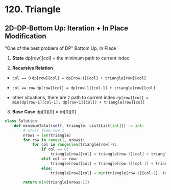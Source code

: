 # 120. Triangle



## 2D-DP-Bottom Up: Iteration + In Place Modification

"One of the best problem of DP" Bottom Up, In Place 

1. **State**
dp[row][col] = the minimum path to current index

2. **Recursive Relation**
* `col == 0`
`dp[row][col] = dp[row-1][col] + triangle[row][col]`

* `col == row`
`dp[row][col] = dp[row-1][col-1] + triangle[row][col]`

* other situations, there are `2` path to current index
`dp[row][col] = min(dp[row-1][col-1], dp[row-1][col]) + triangle[row][col]`

3. **Base Case**
dp[0][0] = tri[0][0]

```python
class Solution:
    def minimumTotal(self, triangle: List[List[int]]) -> int:
        # start from row 1
        nrows = len(triangle)
        for row in range(1, nrows):
            for col in range(len(triangle[row])):
                if col == 0:
                    triangle[row][col] = triangle[row-1][col] + triangle[row][col]
                elif col == row:
                    triangle[row][col] = triangle[row-1][col-1] + triangle[row][col]
                else:
                    triangle[row][col] = min(triangle[row-1][col-1], triangle[row-1][col]) + triangle[row][col]
        
        return min(triangle[nrows-1])
```

